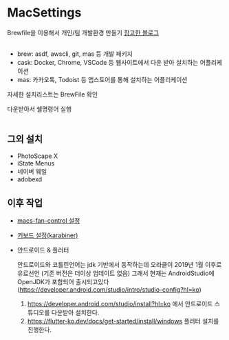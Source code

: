 # MacSettings
Brewfile을 이용해서 개인/팀 개발환경 만들기
[참고한 블로그](https://medium.com/plustv/brewfile%EC%9D%84-%EC%9D%B4%EC%9A%A9%ED%95%B4%EC%84%9C-%ED%8C%80-%EA%B0%9C%EB%B0%9C-%ED%99%98%EA%B2%BD-%EB%A7%8C%EB%93%A4%EA%B8%B0-1516cb21f669)

##  
- brew: asdf, awscli, git, mas 등 개발 패키지
- cask: Docker, Chrome, VSCode 등 웹사이트에서 다운 받아 설치하는 어플리케이션
- mas: 카카오톡, Todoist 등 앱스토어를 통해 설치하는 어플리케이션 

자세한 설치리스트는 BrewFile 확인

다운받아서 쉘명령어 실행
```shell

```

## 그외 설치
- PhotoScape X
- iState Menus
- 네이버 웨일
- adobexd

## 이후 작업
- [macs-fan-control 설정](https://github.com/AndrewLee1228/MacSettings/issues/1)
- [키보드 설정(karabiner)](https://github.com/AndrewLee1228/MacSettings/issues/2)
- 안드로이드 & 플러터

  안드로이드와 코틀린언어는 jdk 기반에서 동작하는데 오라클이 2019년 1월 이후로 유료선언 (기존 버전은 더이상 업데이트 없음) 그래서 현재는 AndroidStudio에
  OpenJDK가 포함되어 출시되고있다 (https://developer.android.com/studio/intro/studio-config?hl=ko)
  1. https://developer.android.com/studio/install?hl=ko 에서 안드로이드 스튜디오를 다운받아 설치한다.
  2. https://flutter-ko.dev/docs/get-started/install/windows 플러터 설치를 진행한다.
  
